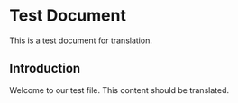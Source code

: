 # Test Document

This is a test document for translation.

## Introduction

Welcome to our test file. This content should be translated.